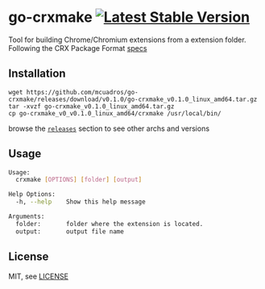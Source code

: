 go-crxmake [![Latest Stable Version](http://img.shields.io/github/release/mcuadros/go-crxmake.svg?style=flat)](https://github.com/mcuadros/go-crxmake/releases)
==============================

Tool for building Chrome/Chromium extensions from a extension folder. Following
the CRX Package Format [specs](https://developer.chrome.com/extensions/crx)

Installation
------------

```
wget https://github.com/mcuadros/go-crxmake/releases/download/v0.1.0/go-crxmake_v0.1.0_linux_amd64.tar.gz
tar -xvzf go-crxmake_v0.1.0_linux_amd64.tar.gz
cp go-crxmake_v0_v0.1.0_linux_amd64/crxmake /usr/local/bin/
```

browse the [`releases`](https://github.com/mcuadros/go-crxmake/releases) section to see other archs and versions


Usage
-----

```sh
Usage:
  crxmake [OPTIONS] [folder] [output]

Help Options:
  -h, --help    Show this help message

Arguments:
  folder:       folder where the extension is located.
  output:       output file name
```

License
-------

MIT, see [LICENSE](LICENSE)
